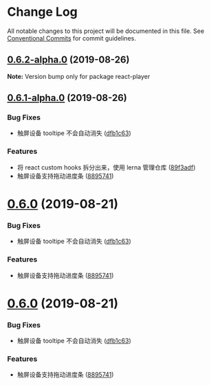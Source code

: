 # Change Log

All notable changes to this project will be documented in this file.
See [Conventional Commits](https://conventionalcommits.org) for commit guidelines.

## [0.6.2-alpha.0](https://github.com/goblin-laboratory/react-player/compare/v0.6.1-alpha.0...v0.6.2-alpha.0) (2019-08-26)

**Note:** Version bump only for package react-player





## [0.6.1-alpha.0](https://github.com/goblin-laboratory/react-player/compare/v0.5.5...v0.6.1-alpha.0) (2019-08-26)


### Bug Fixes

* 触屏设备 tooltipe 不会自动消失 ([dfb1c63](https://github.com/goblin-laboratory/react-player/commit/dfb1c63))


### Features

* 将 react custom hooks 拆分出来，使用 lerna 管理仓库 ([89f3adf](https://github.com/goblin-laboratory/react-player/commit/89f3adf))
* 触屏设备支持拖动进度条 ([8895741](https://github.com/goblin-laboratory/react-player/commit/8895741))





# [0.6.0](https://github.com/goblin-laboratory/react-player/compare/v0.5.5...v0.6.0) (2019-08-21)


### Bug Fixes

* 触屏设备 tooltipe 不会自动消失 ([dfb1c63](https://github.com/goblin-laboratory/react-player/commit/dfb1c63))


### Features

* 触屏设备支持拖动进度条 ([8895741](https://github.com/goblin-laboratory/react-player/commit/8895741))





# [0.6.0](https://github.com/goblin-laboratory/react-player/compare/v0.5.5...v0.6.0) (2019-08-21)


### Bug Fixes

* 触屏设备 tooltipe 不会自动消失 ([dfb1c63](https://github.com/goblin-laboratory/react-player/commit/dfb1c63))


### Features

* 触屏设备支持拖动进度条 ([8895741](https://github.com/goblin-laboratory/react-player/commit/8895741))
